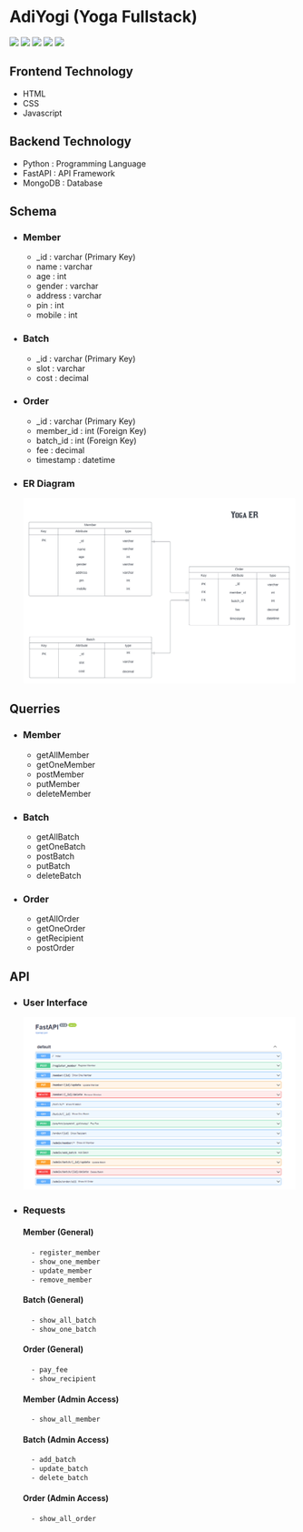 # AdiYogi (Yoga Fullstack)

<img src ="https://img.shields.io/tokei/lines/github/srijan-singh/yoga-fullstack?label=Line%20of%20Code"> <img src ="https://img.shields.io/github/repo-size/srijan-singh/yoga-fullstack?color=succeess&label=Size"> <img src="https://img.shields.io/github/directory-file-count/srijan-singh/yoga-fullstack/backend?color=yellow&label=%20Backend%20File"> <img src="https://img.shields.io/github/directory-file-count/srijan-singh/yoga-fullstack/frontend/pages/auth?color=pink&label=Authorization%20Page"> <img src="https://img.shields.io/github/directory-file-count/srijan-singh/yoga-fullstack/frontend/pages/member?color=violet&label=Member%20Page">

## Frontend Technology

- HTML      
- CSS
- Javascript

## Backend Technology

- Python  : Programming Language
- FastAPI : API Framework
- MongoDB : Database

## Schema

- ### Member

    - _id     : varchar (Primary Key)
    - name    : varchar 
    - age     : int 
    - gender  : varchar 
    - address : varchar 
    - pin     : int 
    - mobile  : int 

- ### Batch

    - _id  : varchar (Primary Key)
    - slot : varchar
    - cost : decimal 

- ### Order

    - _id       : varchar (Primary Key)
    - member_id : int (Foreign Key)
    - batch_id  : int (Foreign Key)
    - fee       : decimal
    - timestamp : datetime

- ### ER Diagram
    <img src="https://github.com/srijan-singh/yoga-fullstack/blob/main/res/img2.png">


## Querries

- ### Member
    - getAllMember
    - getOneMember
    - postMember
    - putMember
    - deleteMember

- ### Batch
    - getAllBatch
    - getOneBatch
    - postBatch
    - putBatch
    - deleteBatch

- ### Order
    - getAllOrder
    - getOneOrder
    - getRecipient
    - postOrder


## API

- ### User Interface
    <img src="https://github.com/srijan-singh/yoga-fullstack/blob/main/res/img1.png">

- ### Requests

    #### Member (General)
        - register_member
        - show_one_member
        - update_member
        - remove_member

    #### Batch (General)
        - show_all_batch
        - show_one_batch

    #### Order (General)
        - pay_fee
        - show_recipient

    #### Member (Admin Access)
        - show_all_member

    #### Batch (Admin Access)
        - add_batch
        - update_batch
        - delete_batch

    #### Order (Admin Access)
        - show_all_order




